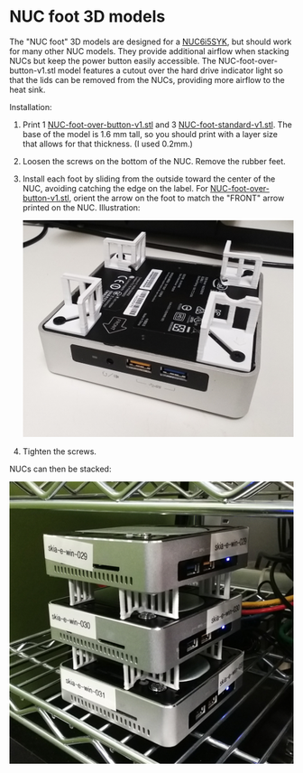 NUC foot 3D models
==================

The "NUC foot" 3D models are designed for
a [NUC6i5SYK](http://www.intel.com/content/www/us/en/nuc/nuc-kit-nuc6i5syk.html), but should work
for many other NUC models. They provide additional airflow when stacking NUCs but keep the power
button easily accessible. The NUC-foot-over-button-v1.stl model features a cutout over the hard
drive indicator light so that the lids can be removed from the NUCs, providing more airflow to the
heat sink.

Installation:

1. Print 1 [NUC-foot-over-button-v1.stl](NUC-foot-over-button-v1.stl) and
   3 [NUC-foot-standard-v1.stl](NUC-foot-standard-v1.stl). The base of the model is 1.6 mm tall, so
   you should print with a layer size that allows for that thickness. (I used 0.2mm.)

2. Loosen the screws on the bottom of the NUC. Remove the rubber feet.

3. Install each foot by sliding from the outside toward the center of the
   NUC, avoiding catching the edge on the
   label. For [NUC-foot-over-button-v1.stl](NUC-foot-over-button-v1.stl), orient
   the arrow on the foot to match the "FRONT" arrow printed on the
   NUC. Illustration:

     ![NUC-foot-v1-photo-1.jpg](NUC-foot-v1-photo-1.jpg)

4. Tighten the screws.

NUCs can then be stacked:

![NUC-foot-v1-photo-2.jpg](NUC-foot-v1-photo-2.jpg)

